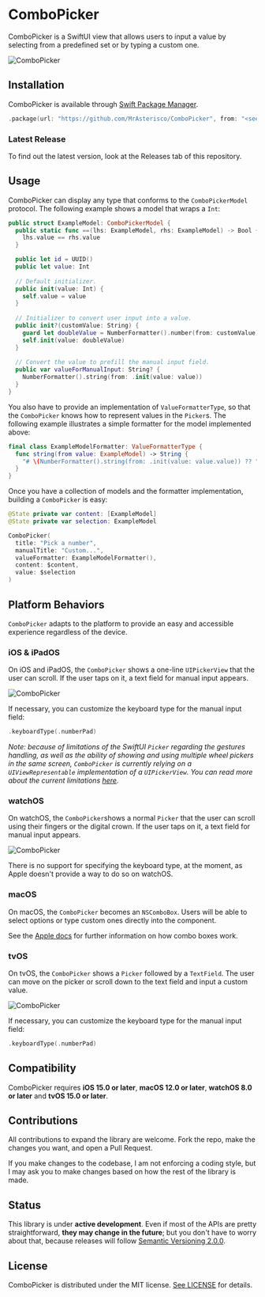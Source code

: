 # ComboPicker

ComboPicker is a SwiftUI view that allows users to input a value by selecting from a predefined set or by typing a custom one.

![ComboPicker](images/hero.png)

## Installation
ComboPicker is available through [Swift Package Manager](https://swift.org/package-manager).

```swift
.package(url: "https://github.com/MrAsterisco/ComboPicker", from: "<see GitHub releases>")
```

### Latest Release
To find out the latest version, look at the Releases tab of this repository.

## Usage
ComboPicker can display any type that conforms to the `ComboPickerModel` protocol. The following example shows a model that wraps a `Int`:

```swift
public struct ExampleModel: ComboPickerModel {
  public static func ==(lhs: ExampleModel, rhs: ExampleModel) -> Bool {
    lhs.value == rhs.value
  }

  public let id = UUID()
  public let value: Int
  
  // Default initializer.
  public init(value: Int) {
    self.value = value
  }
  
  // Initializer to convert user input into a value.
  public init?(customValue: String) {
    guard let doubleValue = NumberFormatter().number(from: customValue)?.intValue else { return nil }
    self.init(value: doubleValue)
  }
  
  // Convert the value to prefill the manual input field.
  public var valueForManualInput: String? {
    NumberFormatter().string(from: .init(value: value))
  }
}
```

You also have to provide an implementation of `ValueFormatterType`, so that the `ComboPicker` knows how to
represent values in the `Picker`s. The following example illustrates a simple formatter for the model implemented above:

```swift
final class ExampleModelFormatter: ValueFormatterType {
  func string(from value: ExampleModel) -> String {
    "# \(NumberFormatter().string(from: .init(value: value.value)) ?? "")"
  }
}
```

Once you have a collection of models and the formatter implementation, building a `ComboPicker` is easy:

```swift
@State private var content: [ExampleModel]
@State private var selection: ExampleModel

ComboPicker(
  title: "Pick a number",
  manualTitle: "Custom...",
  valueFormatter: ExampleModelFormatter(),
  content: $content,
  value: $selection
)
```

## Platform Behaviors
`ComboPicker` adapts to the platform to provide an easy and accessible experience regardless of the device.

### iOS & iPadOS
On iOS and iPadOS, the `ComboPicker` shows a one-line `UIPickerView` that the user can scroll. If the user taps on it, a text field for manual input appears.

![ComboPicker](images/iphone.gif)

If necessary, you can customize the keyboard type for the manual input field:

```swift
.keyboardType(.numberPad)
```

_Note: because of limitations of the SwiftUI `Picker` regarding the gestures handling, as well as the ability of showing and using multiple wheel pickers in the
same screen, `ComboPicker` is currently relying on a `UIViewRepresentable` implementation of a `UIPickerView`. You can read more about the current limitations [here](https://stackoverflow.com/questions/69122169/ios15-swiftui-wheelpicker-scrollable-outside-frame-and-clipped-area-destructin?noredirect=1&lq=1)._

### watchOS
On watchOS, the `ComboPicker`shows a normal `Picker` that the user can scroll using their fingers or the digital crown. If the user taps on it, a text field for manual input appears.

![ComboPicker](images/watch.gif)

There is no support for specifying the keyboard type, at the moment, as Apple doesn't provide a way to do so on watchOS.

### macOS
On macOS, the `ComboPicker` becomes an `NSComboBox`. Users will be able to select options or type custom ones directly into the component.

See the [Apple docs](https://developer.apple.com/design/human-interface-guidelines/components/selection-and-input/combo-boxes) for further information on how combo boxes work.

### tvOS
On tvOS, the `ComboPicker` shows a `Picker` followed by a `TextField`. The user can move on the picker or scroll down to the text field and input a custom value.

![ComboPicker](images/appletv.gif)

If necessary, you can customize the keyboard type for the manual input field:

```swift
.keyboardType(.numberPad)
```
## Compatibility
ComboPicker requires **iOS 15.0 or later**, **macOS 12.0 or later**, **watchOS 8.0 or later** and **tvOS 15.0 or later**.

## Contributions
All contributions to expand the library are welcome. Fork the repo, make the changes you want, and open a Pull Request.

If you make changes to the codebase, I am not enforcing a coding style, but I may ask you to make changes based on how the rest of the library is made.

## Status
This library is under **active development**. Even if most of the APIs are pretty straightforward, **they may change in the future**; but you don't have to worry about that, because releases will follow [Semantic Versioning 2.0.0](https://semver.org/).

## License
ComboPicker is distributed under the MIT license. [See LICENSE](https://github.com/MrAsterisco/ComboPicker/blob/master/LICENSE) for details.

